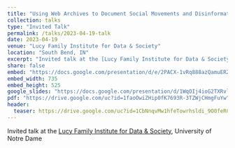 ```yaml
---
title: "Using Web Archives to Document Social Movements and Disinformation - Practice, Ethics, and Challenges"
collection: talks
type: "Invited Talk"
permalink: /talks/2023-04-19-talk
date: 2023-04-19
venue: "Lucy Family Institute for Data & Society"
location: "South Bend, IN"
excerpt: "Invited talk at the [Lucy Family Institute for Data & Society](https://lucyinstitute.nd.edu/), University of Notre Dame"
share: false
embed: "https://docs.google.com/presentation/d/e/2PACX-1vRq888azQamuERZ9LtnfoJl972F-ulO8L3Cbg7LiaNE8SbxdjlASTxYlGH0WG-J_Odeon8e4yh0FlwG/embed?start=false&loop=false&delayms=3000"
embed_width: 735
embed_height: 525
google_slides: "https://docs.google.com/presentation/d/1WqOIj4ioG2TXRvlJeKy4N0UOf8cxr8Em-zK8i3HJBVI/edit?usp=sharing"
pdf: "https://drive.google.com/uc?id=1faoOwiZHip0fK7693R-3TZWjCHmgFuYw"
header:
  teaser: https://drive.google.com/uc?id=1CbNnqvMw1hfeTowrhsldi_9O0feRCTL8
---
```

Invited talk at the [Lucy Family Institute for Data & Society](https://lucyinstitute.nd.edu/), University of Notre Dame
